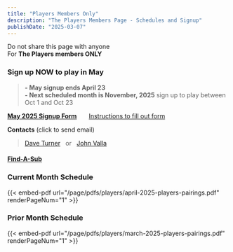 ```yaml
---
title: "Players Members Only"
description: "The Players Members Page - Schedules and Signup"
publishDate: "2025-03-07"
---
```


Do not share this page with anyone\
For **The Players members ONLY**
### **Sign up NOW to play in May**
>**- May signup ends April 23**\
>**- Next scheduled month is November, 2025**
>sign up to play between Oct 1 and Oct 23

**[May 2025 Signup Form](/page/groups/players/signup)**  &nbsp;&nbsp;&nbsp;&nbsp;&nbsp;         [Instructions to fill out form](/page/groups/signupprocess)

**Contacts** (click to send email)
>[Dave Turner](mailto:turnerdb1@gmail.com)&nbsp;&nbsp; or &nbsp;&nbsp;[John Valla](mailto:johnrvalla@gmail.com)

#### [Find-A-Sub](mailto:zachsplace_1@msn.com,marc.appleman@gmail.com,rob.audette@yahoo.com,ebaroody@gardall.com,rbeerman@profitmasterdisplays.com,m.bowman@yahoo.com,deebroeman@yahoo.com,cgbrown60@gmail.com,fbutler239@gmail.com,rpchris@gmail.com,mdclayman62@gmail.com,sclements53@hotmail.com,bing11.crosby@gmail.com,Ddescalzi@seabridge.com,dpdoenges@gmail.com,Dubsfore@gmail.com,Brduck1@gmail.com,John@duken.com,fredduy@yahoo.com,jon.fausett@gmail.com,Rfelson@tpgrealty.com,douglasmferguson@gmail.com,ocwoodygill@AOL.com,deglassberg@gmail.com,michael@hpsi.biz,petercgriffith18@gmail.com,parkmodelpro@hotmail.com,Jack@Jthungerford.com,bobjankowitz@gmail.com,Kdjett10@yahoo.com,dickeogh@gmail.com,Drjkibby@gmail.com,jkinney65@gmail.com,meklein25@gmail.com,Hans.Kuss@gmail.com,jlande@genoapartner.com,Johnlane999@gmail.com,Jimlemay6@gmail.com,alan.levi@ATT.net,william.macmillan@td.com,Rsmartin627@gmail.com,Joematlack@msn.com,kmcder03@gmail.com,richmclaughlin@rogers.com,bmiles946@gmail.com,lpellicano82@gmail.com,jphillips109@New.RR.com,jpotenza@rocketmail.com,pulvera@me.com,4JohnRaffo@gmail.com,garyredelman@gmail.com,shirkmark@gmail.com,kensidman@gmail.com,m_Sullivan@att.net,rtabarrini@gmail.com,Doug2272@gmail.com,ptorrisi@me.com,john.trentos@gmail.com,turnerdb1@gmail.com,johnrvalla@gmail.com,Jackvanval@gmail.com,jw62254@aol.com)

### **Current Month Schedule**

{{< embed-pdf url="/page/pdfs/players/april-2025-players-pairings.pdf" renderPageNum="1" >}}

### **Prior Month Schedule**

{{< embed-pdf url="/page/pdfs/players/march-2025-players-pairings.pdf" renderPageNum="1" >}}
